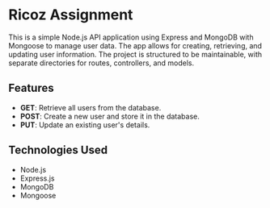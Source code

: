 # Ricoz Assignment

This is a simple Node.js API application using Express and MongoDB with Mongoose to manage user data. The app allows for creating, retrieving, and updating user information. The project is structured to be maintainable, with separate directories for routes, controllers, and models.

## Features
- **GET**: Retrieve all users from the database.
- **POST**: Create a new user and store it in the database.
- **PUT**: Update an existing user's details.

## Technologies Used
- Node.js
- Express.js
- MongoDB
- Mongoose



